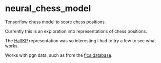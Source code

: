 # neural_chess_model

Tensorflow chess model to score chess positions.

Currently this is an exploration into representations of chess positions. 

The [HalfKP](https://www.chessprogramming.org/Stockfish_NNUE) representation was so interesting I had to try a few to see what works.


Works with pgn data, such as from the [fics database](https://www.ficsgames.org/download.html).
